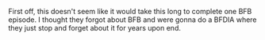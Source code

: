 First off, this doesn't seem like it would take this long to complete one BFB episode. I thought they forgot about BFB and were
gonna do a BFDIA where they just stop and forget about it for years upon end.

